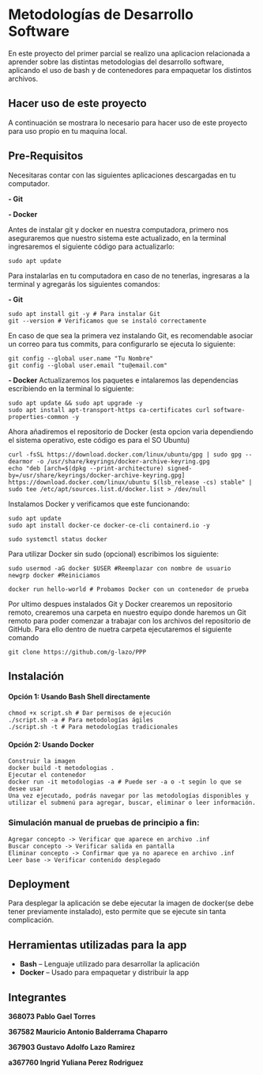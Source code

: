 # Metodologías de Desarrollo Software

En este proyecto del primer parcial se realizo una aplicacion relacionada a aprender sobre las distintas metodologias del desarrollo software, aplicando
el uso de bash y de contenedores para empaquetar los distintos archivos.

## Hacer uso de este proyecto

A continuación se mostrara lo necesario para hacer uso de este proyecto para uso propio en tu maquina local.

## Pre-Requisitos

Necesitaras contar con las siguientes aplicaciones descargadas en tu computador.

**- Git**

**- Docker**
  
Antes de instalar git y docker en nuestra computadora, primero nos aseguraremos que nuestro sistema este actualizado,
en la terminal ingresaremos el siguiente código para actualizarlo:

```
sudo apt update
```

Para instalarlas en tu computadora en caso de no tenerlas, ingresaras a la terminal y agregarás los siguientes comandos:

**- Git**
```
sudo apt install git -y # Para instalar Git
git --version # Verificamos que se instaló correctamente
```
En caso de que sea la primera vez instalando Git, es recomendable asociar un correo para tus commits, para configurarlo se ejecuta lo siguiente:
```
git config --global user.name "Tu Nombre"
git config --global user.email "tu@email.com"
```
**- Docker**
Actualizaremos los paquetes e intalaremos las dependencias escribiendo en la terminal lo siguiente:
```
sudo apt update && sudo apt upgrade -y
sudo apt install apt-transport-https ca-certificates curl software-properties-common -y
```
Ahora añadiremos el repositorio de Docker (esta opcion varia dependiendo el sistema operativo, este código es para el SO Ubuntu)
```
curl -fsSL https://download.docker.com/linux/ubuntu/gpg | sudo gpg --dearmor -o /usr/share/keyrings/docker-archive-keyring.gpg
echo "deb [arch=$(dpkg --print-architecture) signed-by=/usr/share/keyrings/docker-archive-keyring.gpg] https://download.docker.com/linux/ubuntu $(lsb_release -cs) stable" | sudo tee /etc/apt/sources.list.d/docker.list > /dev/null
```
Instalamos Docker y verificamos que este funcionando:
```
sudo apt update
sudo apt install docker-ce docker-ce-cli containerd.io -y
```
```
sudo systemctl status docker
```
Para utilizar Docker sin sudo (opcional) escribimos los siguiente:
```
sudo usermod -aG docker $USER #Reemplazar con nombre de usuario
newgrp docker #Reiniciamos
```
```
docker run hello-world # Probamos Docker con un contenedor de prueba
```
Por ultimo despues instalados Git y Docker crearemos un repositorio remoto, crearemos una carpeta en nuestro equipo donde haremos un Git remoto para poder comenzar a trabajar con los archivos
del repositorio de GitHub.
Para ello dentro de nuetra carpeta ejecutaremos el siguiente comando

```
git clone https://github.com/g-lazo/PPP
```
## Instalación

#### Opción 1: Usando Bash Shell directamente

```
chmod +x script.sh # Dar permisos de ejecución
./script.sh -a # Para metodologías ágiles
./script.sh -t # Para metodologías tradicionales
```

#### Opción 2: Usando Docker

```
Construir la imagen
docker build -t metodologias .
Ejecutar el contenedor
docker run -it metodologias -a # Puede ser -a o -t según lo que se desee usar
Una vez ejecutado, podrás navegar por las metodologías disponibles y utilizar el submenú para agregar, buscar, eliminar o leer información.
```

### Simulación manual de pruebas de principio a fin:

```
Agregar concepto -> Verificar que aparece en archivo .inf
Buscar concepto -> Verificar salida en pantalla
Eliminar concepto -> Confirmar que ya no aparece en archivo .inf
Leer base -> Verificar contenido desplegado
```

## Deployment

Para desplegar la aplicación se debe ejecutar la imagen de docker(se debe tener previamente instalado), esto permite que se ejecute sin tanta complicación.

## Herramientas utilizadas para la app

* **Bash** – Lenguaje utilizado para desarrollar la aplicación
* **Docker** – Usado para empaquetar y distribuir la app


## Integrantes
**368073 Pablo Gael Torres** 

**367582 Mauricio Antonio Balderrama Chaparro** 

**367903 Gustavo Adolfo Lazo Ramirez** 

**a367760 Ingrid Yuliana Perez Rodriguez** 
